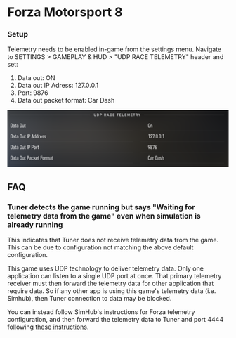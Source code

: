 # Forza Motorsport 8

### Setup

Telemetry needs to be enabled in-game from the settings menu. Navigate to  SETTINGS > GAMEPLAY & HUD > "UDP RACE TELEMETRY" header and set:

1. Data out: ON
2. Data out IP Adress: 127.0.0.1
3. Port: 9876
4. Data out packet format: Car Dash

![](assets/forza_telemetry.png)


## FAQ

### Tuner detects the game running but says "Waiting for telemetry data from the game" even when simulation is already running

This indicates that Tuner does not receive telemetry data from the game. This can be due to configuration not matching
the above default configuration.
 
This game uses UDP technology to deliver telemetry data. Only one application can listen to a single UDP port at once.
That primary telemetry receiver must then forward the telemetry data for other application that require data.
So if any other app is using this game's telemetry data (i.e. Simhub), then Tuner connection to data may be blocked.

You can instead follow SimHub's instructions for Forza telemetry configuration,
and then forward the telemetry data to Tuner and port 4444 following [these instructions](https://github.com/SHWotever/SimHub/wiki/Sharing-UDP-data-with-other-applications).